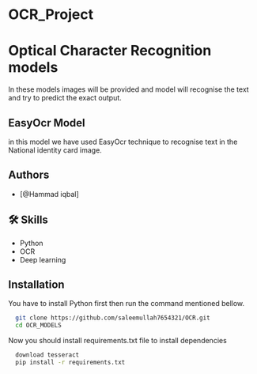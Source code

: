 # OCR_Project


# Optical Character Recognition models

In these models images will be provided and model will recognise the text and try to predict the exact output.
## EasyOcr Model
in this model we have used EasyOcr technique to recognise text in the National identity card image.



## Authors

- [@Hammad iqbal]



## 🛠 Skills
- Python
- OCR
- Deep learning



## Installation

You have to install Python first then run the command mentioned bellow.

```bash
  git clone https://github.com/saleemullah7654321/OCR.git
  cd OCR_MODELS
```
Now you should install requirements.txt file to install dependencies

```bash  
  download tesseract 
  pip install -r requirements.txt
```
